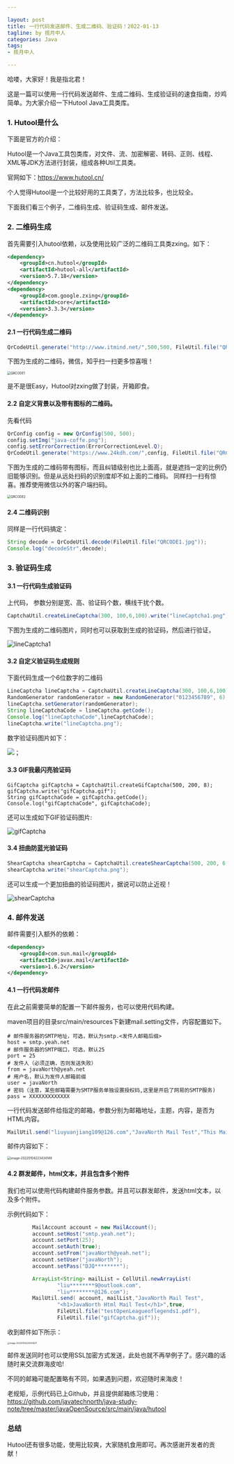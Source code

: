 ```yaml
---

layout: post
title: 一行代码发送邮件、生成二维码、验证码！2022-01-13
tagline: by 揽月中人
categories: Java
tags:
- 揽月中人

---
```


哈喽，大家好！我是指北君！

这是一篇可以使用一行代码发送邮件、生成二维码、生成验证码的速食指南，炒鸡简单。为大家介绍一下Hutool Java工具类库。

<!--more-->

### 1. Hutool是什么

下面是官方的介绍：

Hutool是一个Java工具包类库，对文件、流、加密解密、转码、正则、线程、XML等JDK方法进行封装，组成各种Util工具类。

官网如下：https://www.hutool.cn/

个人觉得Hutool是一个比较好用的工具类了，方法比较多，也比较全。

下面我们看三个例子，二维码生成、验证码生成、邮件发送。

### 2. 二维码生成

首先需要引入hutool依赖，以及使用比较广泛的二维码工具类zxing。如下：

```xml
<dependency>
    <groupId>cn.hutool</groupId>
    <artifactId>hutool-all</artifactId>
    <version>5.7.18</version>
</dependency>
<dependency>    
    <groupId>com.google.zxing</groupId>    
    <artifactId>core</artifactId>    
    <version>3.3.3</version> 
</dependency>
```

#### 2.1 一行代码生成二维码

```java
QrCodeUtil.generate("http://www.itmind.net/",500,500, FileUtil.file("QRCODE1.jpg"));
```

下图为生成的二维码，微信，知乎扫一扫更多惊喜哦！

<img src="https://www.javanorth.cn/assets/images/2022/lyj/QRCODE1.jpg" alt="QRCODE1" style="zoom:50%;" />

是不是很Easy，Hutool对zxing做了封装，开箱即食。



#### 2.2 自定义背景以及带有图标的二维码。

先看代码

```java
QrConfig config = new QrConfig(500, 500);
config.setImg("java-coffe.png");
config.setErrorCorrection(ErrorCorrectionLevel.Q);
QrCodeUtil.generate("https://www.24kdh.com/",config, FileUtil.file("QRCODE2.jpg"));
```

下图为生成的二维码带有图标，而且纠错级别也比上面高，就是遮挡一定的比例仍旧能够识别。但是从远处扫码的识别度却不如上面的二维码。 同样扫一扫有惊喜。推荐使用微信以外的客户端扫码。

<img src="https://www.javanorth.cn/assets/images/2022/lyj/QRCODE2.jpg" alt="QRCODE2" style="zoom:50%;" />

#### 2.4 二维码识别

同样是一行代码搞定：

```java
String decode = QrCodeUtil.decode(FileUtil.file("QRCODE1.jpg"));
Console.log("decodeStr",decode);
```



### 3. 验证码生成

#### 3.1 一行代码生成验证码

上代码， 参数分别是宽、高、验证码个数，横线干扰个数。

```java
CaptchaUtil.createLineCaptcha(300, 100,6,100).write("lineCaptcha1.png");
```

下图为生成的二维码图片，同时也可以获取到生成的验证码，然后进行验证，

![lineCaptcha1](https://www.javanorth.cn/assets/images/2022/lyj/lineCaptcha1.png)



#### 3.2 自定义验证码生成规则

下面代码生成一个6位数字的二维码

```java
LineCaptcha lineCaptcha = CaptchaUtil.createLineCaptcha(300, 100,6,100);
RandomGenerator randomGenerator = new RandomGenerator("0123456789", 6);
lineCaptcha.setGenerator(randomGenerator);
String lineCaptchaCode = lineCaptcha.getCode();
Console.log("lineCaptchaCode",lineCaptchaCode);
lineCaptcha.write("lineCaptcha.png");
```

数字验证码图片如下：

![；](https://www.javanorth.cn/assets/images/2022/lyj/lineCaptcha.png)



#### 3.3 GIF我最闪亮验证码

```
GifCaptcha gifCaptcha = CaptchaUtil.createGifCaptcha(500, 200, 8);
gifCaptcha.write("gifCaptcha.gif");
String gifCaptchaCode = gifCaptcha.getCode();
Console.log("gifCaptchaCode", gifCaptchaCode);
```

还可以生成如下GIF验证码图片:

![gifCaptcha](https://www.javanorth.cn/assets/images/2022/lyj/gifCaptcha.gif)

#### 3.4 扭曲防蓝光验证码

```java
ShearCaptcha shearCaptcha = CaptchaUtil.createShearCaptcha(500, 200, 6, 20);
shearCaptcha.write("shearCaptcha.png");
```

还可以生成一个更加扭曲的验证码图片，据说可以防止近视！

![shearCaptcha](https://www.javanorth.cn/assets/images/2022/lyj/shearCaptcha.png)





### 4. 邮件发送

邮件需要引入额外的依赖：

```xml
<dependency>
    <groupId>com.sun.mail</groupId>
    <artifactId>javax.mail</artifactId>
    <version>1.6.2</version>
</dependency>
```

#### 4.1 一行代码发邮件

在此之前需要简单的配置一下邮件服务，也可以使用代码构建。

maven项目的目录src/main/resources下新建mail.setting文件，内容配置如下。

```properties
# 邮件服务器的SMTP地址，可选，默认为smtp.<发件人邮箱后缀>
host = smtp.yeah.net
# 邮件服务器的SMTP端口，可选，默认25
port = 25
# 发件人（必须正确，否则发送失败）
from = javaNorth@yeah.net
# 用户名，默认为发件人邮箱前缀
user = javaNorth
# 密码（注意，某些邮箱需要为SMTP服务单独设置授权码,这里是开启了网易的SMTP服务)
pass = XXXXXXXXXXXXX
```



一行代码发送邮件给指定的邮箱，参数分别为邮箱地址，主题，内容，是否为HTML内容。

```java
MailUtil.send("liuyuanjiang109@126.com","JavaNorth Mail Test","This Mail from java North",false);
```

邮件内容如下：

<img src="https://www.javanorth.cn/assets/images/2022/lyj/01HUTOOLmail1.png" alt="image-20220104223434149" style="zoom:50%;" />



#### 4.2 群发邮件，html文本，并且包含多个附件

我们也可以使用代码构建邮件服务参数。并且可以群发邮件，发送html文本，以及多个附件。

示例代码如下：

```java
        MailAccount account = new MailAccount();
        account.setHost("smtp.yeah.net");
        account.setPort(25);
        account.setAuth(true);
        account.setFrom("javaNorth@yeah.net");
        account.setUser("javaNorth");
        account.setPass("DJQ********");

        ArrayList<String> mailList = CollUtil.newArrayList(
                "liu********9@outlook.com",
                "liu********@126.com");
        MailUtil.send( account, mailList,"JavaNorth Mail Test",
                "<h1>JavaNorth Html Mail Test</h1>",true, 
                FileUtil.file("testOpenLeagueoflegends1.pdf"),
                FileUtil.file("gifCaptcha.gif"));
```



收到邮件如下所示：

<img src="https://www.javanorth.cn/assets/images/2022/lyj/01HUTOOLmail2.png" alt="image-20220104224543607" style="zoom:33%;" />



邮件发送同时也可以使用SSL加密方式发送，此处也就不再举例子了。感兴趣的话随时来交流群海皮哈!

不同的邮箱可能配置略有不同，如果遇到问题，欢迎随时来海皮！

老规矩，示例代码已上Github，并且提供邮箱练习使用：https://github.com/javatechnorth/java-study-note/tree/master/javaOpenSource/src/main/java/hutool

### 总结

Hutool还有很多功能，使用比较爽，大家随机食用即可。再次感谢开发者的贡献！

